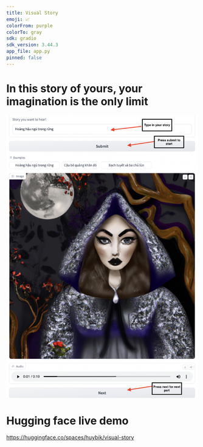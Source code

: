 ```yaml
---
title: Visual Story
emoji: 📈
colorFrom: purple
colorTo: gray
sdk: gradio
sdk_version: 3.44.3
app_file: app.py
pinned: false
---
```


# In this story of yours, your imagination is the only limit
<img src='image/sample.png' width=600>

# Hugging face live demo
https://huggingface.co/spaces/huybik/visual-story

